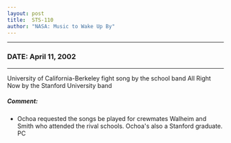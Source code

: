```yaml
---
layout: post
title:  STS-110
author: "NASA: Music to Wake Up By"
---
```


----
### DATE: April 11, 2002
----
University of California-Berkeley fight song by the school band
All Right Now by the Stanford University band

##### Comment:
* Ochoa requested the songs be played for crewmates Walheim and Smith who attended the rival schools. Ochoa's also a Stanford graduate. PC

